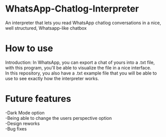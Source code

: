 # WhatsApp-Chatlog-Interpreter
An interpreter that lets you read WhatsApp chatlog conversations in a nice, well structured, Whatsapp-like chatbox

# How to use
Introduction: In WhatsApp, you can export a chat of yours into a .txt file, with this program, you'll be able to visualize the file in a nice interface. <br/>
In this repository, you also have a .txt example file that you will be able to use to see exactly how the interpreter works.

# Future features
-Dark Mode option <br/>
-Being able to change the users perspective option <br/>
-Design reworks <br/>
-Bug fixes <br/>
